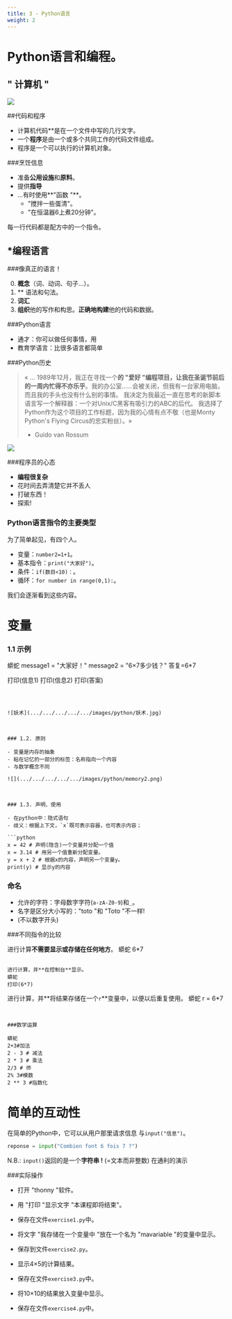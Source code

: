 ```yaml
---
title: 3 - Python语言  
weight: 2
---
```


# Python语言和编程。


## " 计算机 "


![](.../.../images/python/programmer_job.png)


##代码和程序

- 计算机代码**是在一个文件中写的几行文字。
- 一个**程序**是由一个或多个共同工作的代码文件组成。
- 程序是一个可以执行的计算机对象。



###烹饪信息

* 准备**公用设施**和**原料**。
* 提供**指导**
* ...有时使用**"函数 "**。
    * "搅拌一些蛋清"。
    * "在恒温器6上煮20分钟"。

每一行代码都是配方中的一个指令。


## *编程语言

###像真正的语言！

0. **概念**（词、动词、句子...）。
1. ** 语法和句法。
2. **词汇**
3. **组织**他的写作和构思。**正确地构建**他的代码和数据。

###Python语言

- 通才：你可以做任何事情，用
- 教育学语言：比很多语言都简单


###Python历史

> « ... 1989年12月，我正在寻找一个**的 "爱好 "编程项目，让我在圣诞节前后的一周内忙得不亦乐乎**。我的办公室......会被关闭，但我有一台家用电脑，而且我的手头也没有什么别的事情。
> 我决定为我最近一直在思考的新脚本语言写一个解释器：一个对Unix/C黑客有吸引力的ABC的后代。
> 我选择了Python作为这个项目的工作标题，因为我的心情有点不敬（也是Monty Python's Flying Circus的忠实粉丝）。»
> - Guido van Rossum


![](.../.../images/python/guido.jpg)

###程序员的心态

- **编程很复杂**
- 花时间去弄清楚它并不丢人
- 打破东西！
- 探索!



### Python语言指令的主要类型

为了简单起见，有四个人。
  - 变量：`number2=1+1`。
  - 基本指令：`print("大家好")`。
  - 条件：`if(数目<10)：`。
  - 循环：`for number in range(0,1):`。

我们会逐渐看到这些内容。


# 变量

### 1.1 示例

蟒蛇
message1 = "大家好！"
message2 = "6×7多少钱？"
答复=6*7

打印(信息1)
打印(信息2)
打印(答案)
```



![妖术](.../.../.../.../.../images/python/妖术.jpg)



### 1.2. 原则

- 变量是内存的抽象
- 粘在记忆的一部分的标签：名称指向一个内容
- 与数学概念不同

![](.../.../.../.../.../images/python/memory2.png)



### 1.3. 声明、使用

- 在python中：隐式语句
- 歧义：根据上下文，`x`既可表示容器，也可表示内容；

```python
x = 42 # 声明(隐含)一个变量并分配一个值
x = 3.14 # 用另一个值重新分配变量。
y = x + 2 # 根据x的内容，声明另一个变量y。
print(y) # 显示y的内容
```

### 命名

- 允许的字符：字母数字字符(`a-zA-Z0-9`)和`_`。
- 名字是区分大小写的："toto "和 "Toto "不一样!
- (不以数字开头)



###不同指令的比较

进行计算**不需要显示或存储在任何地方**。
蟒蛇
6*7
```

进行计算，并**在控制台**显示。
蟒蛇
打印(6*7)
```

进行计算，并**将结果存储在一个`r`**变量中，以便以后重复使用。
蟒蛇
r = 6*7
```


###数学运算

蟒蛇
2+3#加法
2 - 3 # 减法
2 * 3 # 乘法
2/3 # 师
2% 3#模数
2 ** 3 #指数化
```

# 简单的互动性

在简单的Python中，它可以从用户那里请求信息
与`input("信息")`。

```python
reponse = input("Combien font 6 fois 7 ?")
```

N.B.: `input()`返回的是一个**字符串 !** (=文本而非整数)
在通利的演示

###实际操作

- 打开 "thonny "软件。

- 用 "打印 "显示文字 "本课程即将结束"。
- 保存在文件`exercise1.py`中。

- 将文字 "我存储在一个变量中 "放在一个名为 "mavariable "的变量中显示。
- 保存到文件`exercise2.py`。

- 显示4×5的计算结果。
- 保存在文件`exercise3.py`中。

- 将10×10的结果放入变量中显示。
- 保存在文件`exercise4.py`中。

